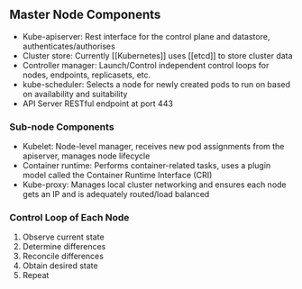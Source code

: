 ## Master Node Components
- Kube-apiserver: Rest interface for the control plane and datastore, authenticates/authorises
- Cluster store: Currently [[Kubernetes]] uses [[etcd]] to store cluster data
- Controller manager: Launch/Control independent control loops for nodes, endpoints, replicasets, etc.
- kube-scheduler: Selects a node for newly created pods to run on based on availability and suitability
- API Server RESTful endpoint at port 443

### Sub-node Components
- Kubelet: Node-level manager, receives new pod assignments from the apiserver, manages node lifecycle
- Container runtime: Performs container-related tasks, uses a plugin model called the Container Runtime Interface (CRI)
- Kube-proxy: Manages local cluster networking and ensures each node gets an IP and is adequately routed/load balanced

### Control Loop of Each Node
1. Observe current state
2. Determine differences
3. Reconcile differences
4. Obtain desired state
5. Repeat